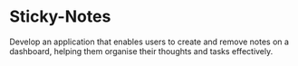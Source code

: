 # Sticky-Notes
Develop an application that enables users to create and remove notes on a dashboard, helping them organise their thoughts and tasks effectively.
